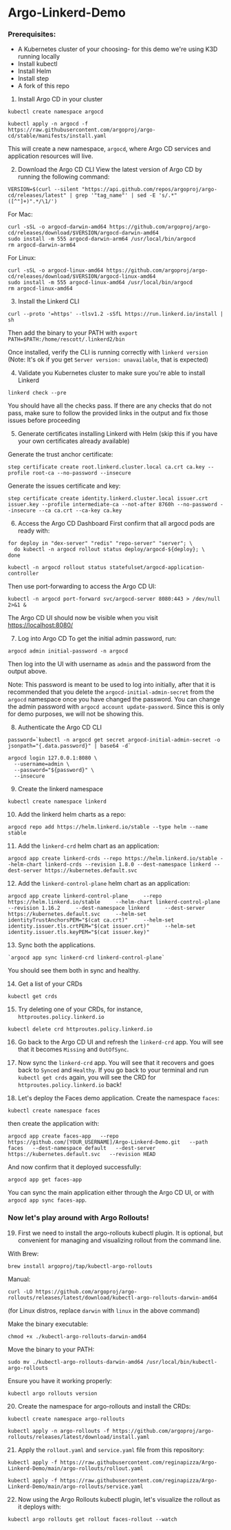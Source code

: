 # Argo-Linkerd-Demo

### Prerequisites:
- A Kubernetes cluster of your choosing- for this demo we're using K3D running locally
- Install kubectl
- Install Helm
- Install step
- A fork of this repo

1. Install Argo CD in your cluster
```
kubectl create namespace argocd

kubectl apply -n argocd -f https://raw.githubusercontent.com/argoproj/argo-cd/stable/manifests/install.yaml
```
This will create a new namespace, `argocd`, where Argo CD services and application resources will live.

2. Download the Argo CD CLI
View the latest version of Argo CD by running the following command: 
```
VERSION=$(curl --silent "https://api.github.com/repos/argoproj/argo-cd/releases/latest" | grep '"tag_name"' | sed -E 's/.*"([^"]+)".*/\1/') 
```
For Mac: 
```
curl -sSL -o argocd-darwin-amd64 https://github.com/argoproj/argo-cd/releases/download/$VERSION/argocd-darwin-amd64
sudo install -m 555 argocd-darwin-arm64 /usr/local/bin/argocd 
rm argocd-darwin-arm64
```
For Linux: 
```
curl -sSL -o argocd-linux-amd64 https://github.com/argoproj/argo-cd/releases/download/$VERSION/argocd-linux-amd64
sudo install -m 555 argocd-linux-amd64 /usr/local/bin/argocd
rm argocd-linux-amd64
```
3. Install the Linkerd CLI
```
curl --proto '=https' --tlsv1.2 -sSfL https://run.linkerd.io/install | sh
```
Then add the binary to your PATH with `export PATH=$PATH:/home/rescott/.linkerd2/bin` 

Once installed, verify the CLI is running correctly with `linkerd version` (Note: It's ok if you get `Server version: unavailable`, that is expected) 

4. Validate you Kubernetes cluster to make sure you're able to install Linkerd
```
linkerd check --pre
```
You should have all the checks pass. If there are any checks that do not pass, make sure to follow the provided links in the output and fix those issues before proceeding

5. Generate certificates installing Linkerd with Helm (skip this if you have your own certificates already available)

Generate the trust anchor certificate:
```
step certificate create root.linkerd.cluster.local ca.crt ca.key --profile root-ca --no-password --insecure
```
Generate the issues certificate and key: 
```
step certificate create identity.linkerd.cluster.local issuer.crt issuer.key --profile intermediate-ca --not-after 8760h --no-password --insecure --ca ca.crt --ca-key ca.key
```

6. Access the Argo CD Dashboard
First confirm that all argocd pods are ready with:
```
for deploy in "dex-server" "redis" "repo-server" "server"; \
  do kubectl -n argocd rollout status deploy/argocd-${deploy}; \
done

kubectl -n argocd rollout status statefulset/argocd-application-controller
```
Then use port-forwarding to access the Argo CD UI: 
```
kubectl -n argocd port-forward svc/argocd-server 8080:443 > /dev/null 2>&1 &
```
The Argo CD UI should now be visible when you visit [https://localhost:8080/](https://localhost:8080/)

7. Log into Argo CD
To get the initial admin password, run:
```
argocd admin initial-password -n argocd
```
Then log into the UI with username as `admin` and the password from the output above.

Note: This password is meant to be used to log into initially, after that it is recommended that you delete the `argocd-initial-admin-secret` from the `argocd` namespace once you have changed the password. You can change the admin password with `argocd account update-password`. Since this is only for demo purposes, we will not be showing this. 

8. Authenticate the Argo CD CLI
```
password=`kubectl -n argocd get secret argocd-initial-admin-secret -o jsonpath="{.data.password}" | base64 -d`

argocd login 127.0.0.1:8080 \
  --username=admin \
  --password="${password}" \
  --insecure
```
9. Create the linkerd namespace
```
kubectl create namespace linkerd
```

10. Add the linkerd helm charts as a repo: 
```
argocd repo add https://helm.linkerd.io/stable --type helm --name stable
```

11. Add the `linkerd-crd` helm chart as an application:
```
argocd app create linkerd-crds --repo https://helm.linkerd.io/stable --helm-chart linkerd-crds --revision 1.8.0 --dest-namespace linkerd --dest-server https://kubernetes.default.svc
```

12. Add the `linkerd-control-plane` helm chart as an application:
```
argocd app create linkerd-control-plane     --repo https://helm.linkerd.io/stable     --helm-chart linkerd-control-plane     --revision 1.16.2     --dest-namespace linkerd     --dest-server https://kubernetes.default.svc     --helm-set identityTrustAnchorsPEM="$(cat ca.crt)"     --helm-set identity.issuer.tls.crtPEM="$(cat issuer.crt)"     --helm-set identity.issuer.tls.keyPEM="$(cat issuer.key)"
```

13. Sync both the applications.
```
`argocd app sync linkerd-crd linkerd-control-plane`
```
You should see them both in sync and healthy.

14. Get a list of your CRDs
```
kubectl get crds
```
15. Try deleting one of your CRDs, for instance, `httproutes.policy.linkerd.io`
```
kubectl delete crd httproutes.policy.linkerd.io
```
16. Go back to the Argo CD UI and refresh the `linkerd-crd` app. You will see that it becomes `Missing` and `OutOfSync`. 

17. Now sync the `linkerd-crd` app. You will see that it recovers and goes back to `Synced` and `Healthy`. If you go back to your terminal and run `kubectl get crds` again, you will see the CRD for `httproutes.policy.linkerd.io` back!

18.  Let's deploy the Faces demo application. Create the namespace `faces`:
```
kubectl create namespace faces
```
then create the application with: 
```
argocd app create faces-app   --repo https://github.com/[YOUR_USERNAME]/Argo-Linkerd-Demo.git   --path faces   --dest-namespace default   --dest-server https://kubernetes.default.svc   --revision HEAD
```
And now confirm that it deployed successfully:
```
argocd app get faces-app
```
You can sync the main application either through the Argo CD UI, or with `argocd app sync faces-app`. 

### Now let's play around with Argo Rollouts!

19. First we need to install the argo-rollouts kubectl plugin. It is optional, but convenient for managing and visualizing rollout from the command line.

With Brew: 
```
brew install argoproj/tap/kubectl-argo-rollouts
```
Manual: 
```
curl -LO https://github.com/argoproj/argo-rollouts/releases/latest/download/kubectl-argo-rollouts-darwin-amd64
``` 
(for Linux distros, replace `darwin` with `linux` in the above command)

Make the binary executable:
```
chmod +x ./kubectl-argo-rollouts-darwin-amd64
```

Move the binary to your PATH: 
```
sudo mv ./kubectl-argo-rollouts-darwin-amd64 /usr/local/bin/kubectl-argo-rollouts
```

Ensure you have it working properly:
```
kubectl argo rollouts version
```
20. Create the namespace for argo-rollouts and install the CRDs:
```
kubectl create namespace argo-rollouts
```
```
kubectl apply -n argo-rollouts -f https://github.com/argoproj/argo-rollouts/releases/latest/download/install.yaml
```
21. Apply the `rollout.yaml` and `service.yaml` file from this repository:
```
kubectl apply -f https://raw.githubusercontent.com/reginapizza/Argo-Linkerd-Demo/main/argo-rollouts/rollout.yaml
```
```
kubectl apply -f https://raw.githubusercontent.com/reginapizza/Argo-Linkerd-Demo/main/argo-rollouts/service.yaml
```
22. Now using the Argo Rollouts kubectl plugin, let's visualize the rollout as it deploys with:
```
kubectl argo rollouts get rollout faces-rollout --watch
```





